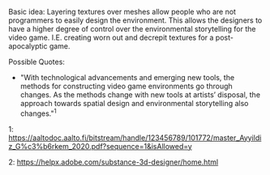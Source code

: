 
Basic idea: Layering textures over meshes allow people who are not programmers to easily design the environment. This allows the designers to have a higher degree of control over the environmental storytelling for the video game. I.E. creating worn out and decrepit textures for a post-apocalyptic game. 




Possible Quotes:
- "With technological advancements and emerging new tools, the methods for constructing video game environments go through changes. As the methods change with new tools at artists’ disposal, the approach towards spatial design and environmental storytelling also changes."$^1$




1: https://aaltodoc.aalto.fi/bitstream/handle/123456789/101772/master_Ayyildiz_G%c3%b6rkem_2020.pdf?sequence=1&isAllowed=y

2: https://helpx.adobe.com/substance-3d-designer/home.html